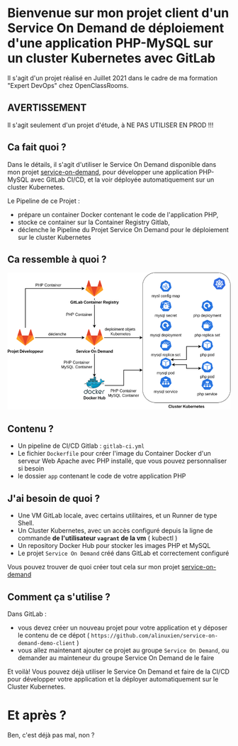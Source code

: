 # Bienvenue sur mon projet client d'un Service On Demand de déploiement d'une application PHP-MySQL sur un cluster Kubernetes avec GitLab
Il s'agit d'un projet réalisé en Juillet 2021 dans le cadre de ma formation "Expert DevOps" chez OpenClassRooms.

## AVERTISSEMENT
Il s'agit seulement d'un projet d'étude, à NE PAS UTILISER EN PROD  !!!

## Ca fait quoi ?
Dans le détails, il s'agit d'utiliser le Service On Demand disponible dans mon projet [service-on-demand](https://github.com/alinuxien/service-on-demand), pour développer une application PHP-MySQL avec GitLab CI/CD, et la voir déployée automatiquement sur un cluster Kubernetes.

Le Pipeline de ce Projet : 
- prépare un container Docker contenant le code de l'application PHP, 
- stocke ce container sur la Container Registry Gitlab, 
- déclenche le Pipeline du Projet Service On Demand pour le déploiement sur le cluster Kubernetes

## Ca ressemble à quoi ?
![Vue d'ensemble du Processus du Service On Demand](https://github.com/alinuxien/service-on-demand/blob/master/Service%20On%20Demand.png)

## Contenu ?
- Un pipeline de CI/CD Gitlab : `gitlab-ci.yml` 
- Le fichier `Dockerfile` pour créer l'image du Container Docker d'un serveur Web Apache avec PHP installé, que vous pouvez personnaliser si besoin
- le dossier `app` contenant le code de votre application PHP
 
## J'ai besoin de quoi ?
- Une VM GitLab locale, avec certains utilitaires, et un Runner de type Shell. 
- Un Cluster Kubernetes, avec un accès configuré depuis la ligne de commande **de l'utilisateur `vagrant` de la vm** ( kubectl )
- Un repository Docker Hub pour stocker les images PHP et MySQL
- Le projet `Service On Demand` créé dans GitLab et correctement configuré
 
Vous pouvez trouver de quoi créer tout cela sur mon projet [service-on-demand](https://github.com/alinuxien/service-on-demand)

## Comment ça s'utilise ?
Dans GitLab :
- vous devez créer un nouveau projet pour votre application et y déposer le contenu de ce dépot ( `https://github.com/alinuxien/service-on-demand-demo-client` )
- vous allez maintenant ajouter ce projet au groupe `Service On Demand`, ou demander au mainteneur du groupe Service On Demand de le faire

Et voilà! Vous pouvez déjà utiliser le Service On Demand et faire de la CI/CD pour développer votre application et la déployer automatiquement sur le Cluster Kubernetes.

# Et après ?
Ben, c'est déjà pas mal, non ?
